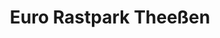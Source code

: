 ---
title: "Euro Rastpark Theeßen"
url: /moeckern/euro-rastpark-theessen-gewerbestrasse/
shop: Allgemein
---